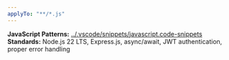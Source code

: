 ```yaml
---
applyTo: "**/*.js"
---
```


**JavaScript Patterns:** [../.vscode/snippets/javascript.code-snippets](../../.vscode/snippets/javascript.code-snippets)
**Standards:** Node.js 22 LTS, Express.js, async/await, JWT authentication, proper error handling
